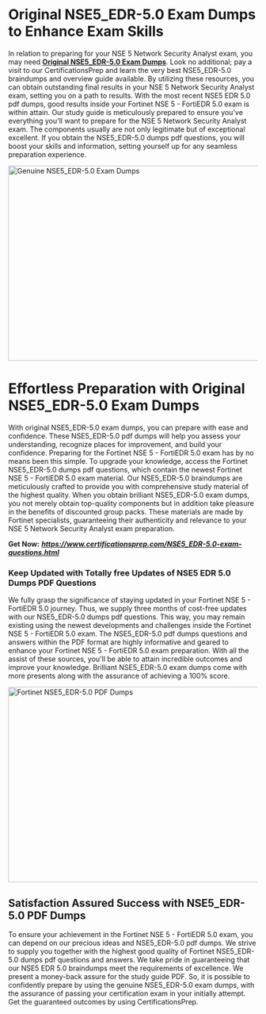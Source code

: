<h1><strong>Original NSE5_EDR-5.0 Exam Dumps to Enhance Exam Skills</strong></h1>
<p>In relation to preparing for your NSE 5 Network Security Analyst exam, you may need <a href="https://www.certificationsprep.com/NSE5_EDR-5.0-exam-questions.html"><strong>Original NSE5_EDR-5.0 Exam Dumps</strong></a>. Look no additional; pay a visit to our CertificationsPrep and learn the very best NSE5_EDR-5.0 braindumps and overview guide available. By utilizing these resources, you can obtain outstanding final results in your NSE 5 Network Security Analyst exam, setting you on a path to results. With the most recent NSE5 EDR 5.0 pdf dumps, good results inside your Fortinet NSE 5 - FortiEDR 5.0 exam is within attain. Our study guide is meticulously prepared to ensure you've everything you'll want to prepare for the NSE 5 Network Security Analyst exam. The components usually are not only legitimate but of exceptional excellent. If you obtain the NSE5_EDR-5.0 dumps pdf questions, you will boost your skills and information, setting yourself up for any seamless preparation experience.</p>
<p><img src="https://i.imgur.com/XTkKqDV.png" alt="Genuine NSE5_EDR-5.0 Exam Dumps" width="700" height="394" /></p>
<h1><strong>Effortless Preparation with Original NSE5_EDR-5.0 Exam Dumps</strong></h1>
<p>With original NSE5_EDR-5.0 exam dumps, you can prepare with ease and confidence. These NSE5_EDR-5.0 pdf dumps will help you assess your understanding, recognize places for improvement, and build your confidence. Preparing for the Fortinet NSE 5 - FortiEDR 5.0 exam has by no means been this simple. To upgrade your knowledge, access the Fortinet NSE5_EDR-5.0 dumps pdf questions, which contain the newest Fortinet NSE 5 - FortiEDR 5.0 exam material. Our NSE5_EDR-5.0 braindumps are meticulously crafted to provide you with comprehensive study material of the highest quality. When you obtain brilliant NSE5_EDR-5.0 exam dumps, you not merely obtain top-quality components but in addition take pleasure in the benefits of discounted group packs. These materials are made by Fortinet specialists, guaranteeing their authenticity and relevance to your NSE 5 Network Security Analyst exam preparation.</p>
<p><strong>Get Now:</strong>&nbsp;<strong><a href="https://www.certificationsprep.com/NSE5_EDR-5.0-exam-questions.html"><em>https://www.certificationsprep.com/NSE5_EDR-5.0-exam-questions.html</em></a></strong></p>
<h3><strong>Keep Updated with Totally free Updates of NSE5 EDR 5.0 Dumps PDF Questions</strong></h3>
<p>We fully grasp the significance of staying updated in your Fortinet NSE 5 - FortiEDR 5.0 journey. Thus, we supply three months of cost-free updates with our NSE5_EDR-5.0 dumps pdf questions. This way, you may remain existing using the newest developments and challenges inside the Fortinet NSE 5 - FortiEDR 5.0 exam. The NSE5_EDR-5.0 pdf dumps questions and answers within the PDF format are highly informative and geared to enhance your Fortinet NSE 5 - FortiEDR 5.0 exam preparation. With all the assist of these sources, you'll be able to attain incredible outcomes and improve your knowledge. Brilliant NSE5_EDR-5.0 exam dumps come with more presents along with the assurance of achieving a 100% score.</p>
<p><a href="https://www.certificationsprep.com/NSE5_EDR-5.0-exam-questions.html"><img src="https://i.imgur.com/DQYUJ45.png" alt="Fortinet NSE5_EDR-5.0 PDF Dumps" width="700" height="394" /></a></p>
<h2><strong>Satisfaction Assured Success with NSE5_EDR-5.0 PDF Dumps</strong></h2>
<p>To ensure your achievement in the Fortinet NSE 5 - FortiEDR 5.0 exam, you can depend on our precious ideas and NSE5_EDR-5.0 pdf dumps. We strive to supply you together with the highest good quality of Fortinet NSE5_EDR-5.0 dumps pdf questions and answers. We take pride in guaranteeing that our NSE5 EDR 5.0 braindumps meet the requirements of excellence. We present a money-back assure for the study guide PDF. So, it is possible to confidently prepare by using the genuine NSE5_EDR-5.0 exam dumps, with the assurance of passing your certification exam in your initially attempt. Get the guaranteed outcomes by using CertificationsPrep.</p>
